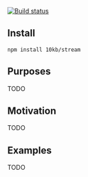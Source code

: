 [![Build status](https://ci.appveyor.com/api/projects/status/6466cxm19rind0cx?svg=true)](https://ci.appveyor.com/project/pavel_shirobok/stream)

Install
-------
`npm install 10kb/stream`

Purposes
--------
TODO

Motivation
----------
TODO

Examples
--------
TODO